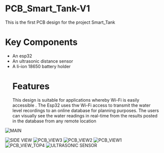 # PCB_Smart_Tank-V1
This is the  first PCB design for the project Smart_Tank
# Key Components
- An esp32
- An ultrasonic distance sensor
- A li-ion 18650 battery holder
  # Features
  This design is suitable for applications whereby Wi-Fi is easily accessible . The Esp32 uses thw Wi-Fi access to transmit the water level recordings to an online
  database for planning purposes.
  The users can visually see the water readings in real-time from the results posted in the database from any remote location 
 
![MAIN](https://github.com/user-attachments/assets/76e10961-a103-4af6-b0ad-03dce038a1d5)

![SIDE VIEW](https://github.com/user-attachments/assets/d1206a9f-44ee-44d5-822f-a736082ee8f7)
![PCB_VIEW3](https://github.com/user-attachments/assets/b5f6700d-bee9-435b-b8c6-136037d59eba)
![PCB_VIEW2](https://github.com/user-attachments/assets/3636576f-6e25-41a2-ae81-384568e5566c)
![PCB_VIEW1](https://github.com/user-attachments/assets/3a71865a-7467-4326-ae3d-fef50aa29530)
![PCB_VIEW_TOP4](https://github.com/user-attachments/assets/b19fbe34-c76a-4144-9d59-5b9ffdfda536)
![ULTRASONIC SENSOR](https://github.com/user-attachments/assets/b82be67f-7716-4c57-a4f8-6deab524d10a)

